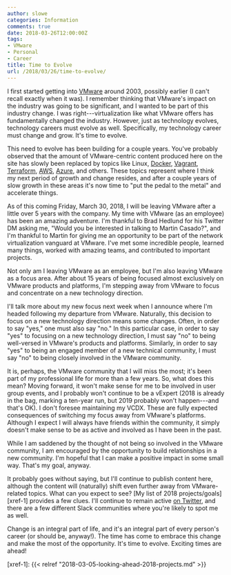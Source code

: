 ```yaml
---
author: slowe
categories: Information
comments: true
date: 2018-03-26T12:00:00Z
tags:
- VMware
- Personal
- Career
title: Time to Evolve
url: /2018/03/26/time-to-evolve/
---
```


I first started getting into [VMware][link-1] around 2003, possibly earlier (I can't recall exactly when it was). I remember thinking that VMware's impact on the industry was going to be significant, and I wanted to be part of this industry change. I was right---virtualization like what VMware offers has fundamentally changed the industry. However, just as technology evolves, technology careers must evolve as well. Specifically, my technology career must change and grow. It's time to evolve.<!--more-->

This need to evolve has been building for a couple years. You've probably observed that the amount of VMware-centric content produced here on the site has slowly been replaced by topics like Linux, [Docker][link-2], [Vagrant][link-3], [Terraform][link-4], [AWS][link-5], [Azure][link-6], and others. These topics represent where I think my next period of growth and change resides, and after a couple years of slow growth in these areas it's now time to "put the pedal to the metal" and accelerate things.

As of this coming Friday, March 30, 2018, I will be leaving VMware after a little over 5 years with the company. My time with VMware (as an employee) has been an amazing adventure. I'm thankful to Brad Hedlund for his Twitter DM asking me, "Would you be interested in talking to Martin Casado?", and I'm thankful to Martin for giving me an opportunity to be part of the network virtualization vanguard at VMware. I've met some incredible people, learned many things, worked with amazing teams, and contributed to important projects.

Not only am I leaving VMware as an employee, but I'm also leaving VMware as a focus area. After about 15 years of being focused almost exclusively on VMware products and platforms, I'm stepping away from VMware to focus and concentrate on a new technology direction.

I'll talk more about my new focus next week when I announce where I'm headed following my departure from VMware. Naturally, this decision to focus on a new technology direction means some changes. Often, in order to say "yes," one must also say "no." In this particular case, in order to say "yes" to focusing on a new technology direction, I must say "no" to being well-versed in VMware's products and platforms. Similarly, in order to say "yes" to being an engaged member of a new technical community, I must say "no" to being closely involved in the VMware community.

It is, perhaps, the VMware community that I will miss the most; it's been part of my professional life for more than a few years. So, what does this mean? Moving forward, it won't make sense for me to be involved in user group events, and I probably won't continue to be a vExpert (2018 is already in the bag, marking a ten-year run, but 2019 probably won't happen---and that's OK). I don't foresee maintaining my VCDX. These are fully expected consequences of switching my focus away from VMware's platforms. Although I expect I will always have friends within the community, it simply doesn't make sense to be as active and involved as I have been in the past.

While I am saddened by the thought of not being so involved in the VMware community, I am encouraged by the opportunity to build relationships in a new community. I'm hopeful that I can make a positive impact in some small way. That's my goal, anyway.

It probably goes without saying, but I'll continue to publish content here, although the content will (naturally) shift even further away from VMware-related topics. What can you expect to see? [My list of 2018 projects/goals][xref-1] provides a few clues. I'll continue to remain active [on Twitter][link-7], and there are a few different Slack communities where you're likely to spot me as well.

Change is an integral part of life, and it's an integral part of every person's career (or should be, anyway!). The time has come to embrace this change and make the most of the opportunity. It's time to evolve. Exciting times are ahead!

[link-1]: https://www.vmware.com/
[link-2]: https://www.docker.com/
[link-3]: https://www.vagrantup.com/
[link-4]: https://www.terraform.io/
[link-5]: https://aws.amazon.com/
[link-6]: https://azure.microsoft.com/en-us/
[link-7]: https://twitter.com/scott_lowe
[xref-1]: {{< relref "2018-03-05-looking-ahead-2018-projects.md" >}}
